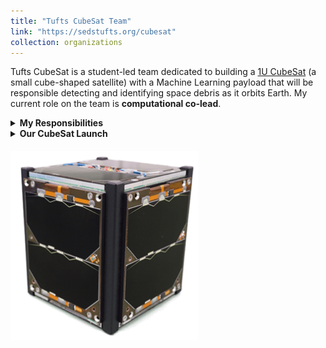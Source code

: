 ```yaml
---
title: "Tufts CubeSat Team"
link: "https://sedstufts.org/cubesat"
collection: organizations
---
```


Tufts CubeSat is a student-led team dedicated to building a [1U CubeSat](https://en.wikipedia.org/wiki/CubeSat#:~:text=Standard%20CubeSats%20are,launched%20to%20date.) (a small cube-shaped satellite) with a Machine Learning payload that will be responsible detecting and identifying space debris as it orbits Earth. My current role on the team is **computational co-lead**.


<details>
<summary><strong>My Responsibilities</strong></summary>

<ul>
  <li>Overseeing the <b>Payload</b> subteam. The plan for our CubeSat launch is to do space debris detection and classification using image processing and computer vision. Therefore, computer vision software and algorithms towards that end comprise a majority of the current interaction of this subteam.</li>
  <li>Overseeing software work for <b>Attitude Determination Control Systems (ADCS)</b>. ADCS involves mathematics, control theory, programming, sensor integration, and hardware integration.</li>
  <li>Overseeing <b>Command and Data Handling (CDH)</b> operations. This subteam is responsible for programming and executing tasks and commands with the Onboard Computer, data handling and storage of processed sensor data, implementing software to interpret commands received from the ground station, and more.</li>
</ul>

</details>

<details>
<summary><strong>Our CubeSat Launch</strong></summary>

We plan to launch our satellite through <a href="https://www.nasa.gov/kennedy/launch-services-program/cubesat-launch-initiative/">NASA's CubeSat Launch Initiative (CLSI)</a>. However, this is a competitive program, and we were required to write large report with nearly 100 pages discussing our plans for the satellite and how our mission aligns with NASA's core objectives. We are currently waiting to hear back about acceptance. If we don't get it this year, we'll simply take what we learned and reapply.

</details>

<img src='/images/CubeSat.png' style='max-width:300px; height:auto; margin-top:20px; margin-right:20px;'>
